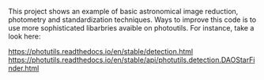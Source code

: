 This project shows an example of basic astronomical image reduction, photometry and standardization techniques. Ways to improve this code is to use more sophisticated libarbries avaible on photoutils. For instance, take a look here:

https://photutils.readthedocs.io/en/stable/detection.html 
https://photutils.readthedocs.io/en/stable/api/photutils.detection.DAOStarFinder.html
